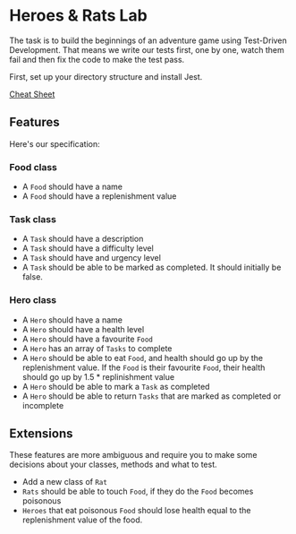 # Heroes & Rats Lab

The task is to build the beginnings of an adventure game using Test-Driven Development. That means we write our tests first, one by one, watch them fail and then fix the code to make the test pass.

First, set up your directory structure and install Jest.

[Cheat Sheet](../2_testing_with_jest/cheat_sheet.md)

## Features

Here's our specification:

### Food class
- A `Food` should have a name
- A `Food` should have a replenishment value  

### Task class
- A `Task` should have a description
- A `Task` should have a difficulty level
- A `Task` should have and urgency level
- A `Task` should be able to be marked as completed. It should initially be false.

### Hero class
- A `Hero` should have a name
- A `Hero` should have a health level
- A `Hero` should have a favourite `Food`
- A `Hero` has an array of `Tasks` to complete
- A `Hero` should be able to eat `Food`, and health should go up by the replenishment value. If the `Food` is their favourite `Food`, their health should go up by 1.5 * replinishment value
- A `Hero` should be able to mark a `Task` as completed
- A `Hero` should be able to return `Tasks` that are marked as completed or incomplete  


## Extensions

These features are more ambiguous and require you to make some decisions about your classes, methods and what to test.

- Add a new class of `Rat`
- `Rats` should be able to touch `Food`, if they do the `Food` becomes poisonous
- `Heroes` that eat poisonous `Food` should lose health equal to the replenishment value of the food.
